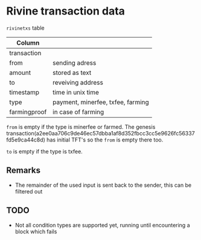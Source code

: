 # Rivine transaction data

`rivinetxs` table

| Column          | |
| --------------- | - |
| transaction     |  |
| from | sending adress |
| amount            | stored as text |
| to          |  reveiving address |
| timestamp       |  time in unix time |
| type            | payment, minerfee, txfee, farming |
| farmingproof    | in case of farming |

`from` is empty if the type is minerfee or farmed. The genesis transaction(a2ee0aa706c9de46ec57dbba1af8d352fbcc3cc5e9626fc56337fd5e9ca44c8d) has initial TFT's so the `from` is empty there too.

`to` is empty if the type is txfee.

## Remarks

- The remainder of the used input is sent back to the sender, this can be filtered out

## TODO

- Not all condition types are supported yet, running until encountering a block which fails
